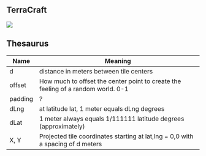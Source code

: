 ## TerraCraft
<img src="https://i.imgur.com/IwKcMV8.png"></img>

## Thesaurus
| Name        | Meaning |
| ------------- |------|
| d      | distance in meters between tile centers |
| offset      | How much to offset the center point to create the feeling of a random world. 0-1      |
| padding | ?      |
| dLng | at latitude lat, 1 meter equals dLng degrees |
| dLat | 1 meter always equals 1/111111 latitude degrees (approximately) |
| X, Y | Projected tile coordinates starting at lat,lng = 0,0 with a spacing of d meters|